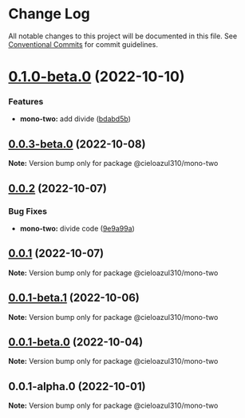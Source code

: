 # Change Log

All notable changes to this project will be documented in this file.
See [Conventional Commits](https://conventionalcommits.org) for commit guidelines.

# [0.1.0-beta.0](https://github.com/cieloazul310/workflow-monorepo/compare/v0.0.3-beta.0...v0.1.0-beta.0) (2022-10-10)

### Features

- **mono-two:** add divide ([bdabd5b](https://github.com/cieloazul310/workflow-monorepo/commit/bdabd5bea682c1d488d774b44de7a8a69d0b4d14))

## [0.0.3-beta.0](https://github.com/cieloazul310/workflow-monorepo/compare/v0.0.2...v0.0.3-beta.0) (2022-10-08)

**Note:** Version bump only for package @cieloazul310/mono-two

## [0.0.2](https://github.com/cieloazul310/workflow-monorepo/compare/v0.0.1...v0.0.2) (2022-10-07)

### Bug Fixes

- **mono-two:** divide code ([9e9a99a](https://github.com/cieloazul310/workflow-monorepo/commit/9e9a99a4e067da06a35660906a76b807d45deb8f))

## [0.0.1](https://github.com/cieloazul310/workflow-monorepo/compare/v0.0.1-beta.1...v0.0.1) (2022-10-07)

**Note:** Version bump only for package @cieloazul310/mono-two

## [0.0.1-beta.1](https://github.com/cieloazul310/workflow-monorepo/compare/v0.0.1-beta.0...v0.0.1-beta.1) (2022-10-06)

**Note:** Version bump only for package @cieloazul310/mono-two

## [0.0.1-beta.0](https://github.com/cieloazul310/workflow-monorepo/compare/v0.0.1-alpha.0...v0.0.1-beta.0) (2022-10-04)

**Note:** Version bump only for package @cieloazul310/mono-two

## 0.0.1-alpha.0 (2022-10-01)

**Note:** Version bump only for package @cieloazul310/mono-two
